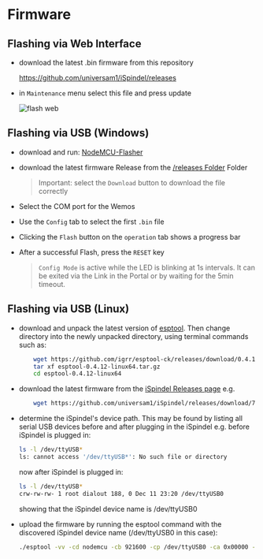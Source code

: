 # Firmware

## Flashing via Web Interface

- download the latest .bin firmware from this repository

    <https://github.com/universam1/iSpindel/releases>

- in `Maintenance` menu select this file and press update

    ![flash web](/pics/maintenance.png)

## Flashing via USB (Windows)

- download and run: [NodeMCU-Flasher](https://github.com/nodemcu/nodemcu-flasher/raw/master/Win32/Release/ESP8266Flasher.exe)
- download the latest firmware Release from the [/releases Folder](https://github.com/universam1/iSpindel/releases/) Folder

    > Important: select the `Download` button to download the file correctly

- Select the COM port for the Wemos
- Use the `Config` tab to select the first `.bin` file
- Clicking the `Flash` button on the `operation` tab shows a progress bar
- After a successful Flash, press the `RESET` key

    > `Config Mode` is active while the LED is blinking at 1s intervals. It can be exited via the Link in the Portal or by waiting for the 5min timeout.

## Flashing via USB (Linux)

- download and unpack the latest version of [esptool](https://github.com/igrr/esptool-ck/releases). Then change directory into the newly unpacked directory, using terminal commands such as:

    ```bash
        wget https://github.com/igrr/esptool-ck/releases/download/0.4.12/esptool-0.4.12-linux64.tar.gz
        tar xf esptool-0.4.12-linux64.tar.gz
        cd esptool-0.4.12-linux64
    ```

- download the latest firmware from the [iSpindel Releases page](https://github.com/universam1/iSpindel/releases) e.g.

    ```bash
        wget https://github.com/universam1/iSpindel/releases/download/7.1.2/firmware.bin
    ```

- determine the iSpindel's device path. This may be found by listing all serial USB devices before and after plugging in the iSpindel e.g. before iSpindel is plugged in:

    ```bash
    ls -l /dev/ttyUSB*
    ls: cannot access '/dev/ttyUSB*': No such file or directory
    ```

    now after iSpindel is plugged in:

    ```bash
    ls -l /dev/ttyUSB*
    crw-rw-rw- 1 root dialout 188, 0 Dec 11 23:20 /dev/ttyUSB0
    ```

    showing that the iSpindel device name is /dev/ttyUSB0

- upload the firmware by running the esptool command with the discovered iSpindel device name (/dev/ttyUSB0 in this case):

    ```bash
    ./esptool -vv -cd nodemcu -cb 921600 -cp /dev/ttyUSB0 -ca 0x00000 -cf ./firmware.bin
    ```
